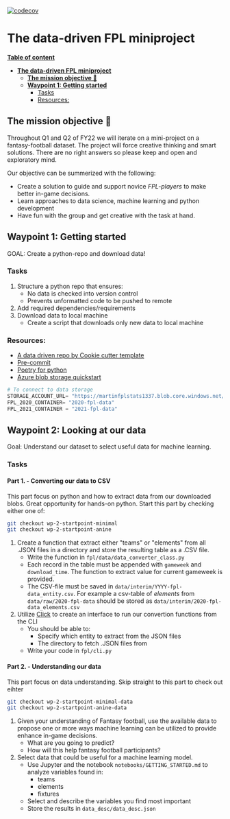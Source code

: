 [![codecov](https://codecov.io/gh/acntech/data-driven-fpl/branch/main/graph/badge.svg?token=VLY920KXJV)](https://codecov.io/gh/acntech/data-driven-fpl)
# **The data-driven FPL miniproject**
[**Table of content**](#the-data-driven-fpl-miniproject)
- [**The data-driven FPL miniproject**](#the-data-driven-fpl-miniproject)
  - [**The mission objective 🎯**](#the-mission-objective-)
  - [**Waypoint 1: Getting started**](#waypoint-1-getting-started)
    - [Tasks](#tasks)
    - [Resources:](#resources)

## **The mission objective 🎯**
Throughout Q1 and Q2 of FY22 we will iterate on a mini-project on a fantasy-football dataset. The project will force creative thinking and smart solutions. There are no right answers so please keep and open and exploratory mind.

Our objective can be summerized with the following:

* Create a solution to guide and support novice _FPL-players_ to make better in-game decisions.
* Learn approaches to data science, machine learning and python development
* Have fun with the group and get creative with the task at hand.


## **Waypoint 1: Getting started**
GOAL: Create a python-repo and download data!

### Tasks
1. Structure a python repo that ensures:
    * No data is checked into version control
    * Prevents unformatted code to be pushed to remote
2. Add required dependencies/requirements
3. Download data to local machine
    * Create a script that downloads only new data to local machine

### Resources:
* [A data driven repo by Cookie cutter template](https://drivendata.github.io/cookiecutter-data-science/#contributing)
* [Pre-commit](https://pre-commit.com/)
* [Poetry for python](https://python-poetry.org/)
* [Azure blob storage quickstart](https://docs.microsoft.com/en-us/python/api/overview/azure/storage-blob-readme?view=azure-python)

```python
# To connect to data storage
STORAGE_ACCOUNT_URL= "https://martinfplstats1337.blob.core.windows.net/"
FPL_2020_CONTAINER= "2020-fpl-data"
FPL_2021_CONTAINER = "2021-fpl-data"
```

## **Waypoint 2: Looking at our data**
Goal: Understand our dataset to select useful data for machine learning.
### **Tasks**
#### **Part 1. - Converting our data to CSV**
This part focus on python and how to extract data from our downloaded blobs. Great opportunity for hands-on python. Start this part by checking either one of:
```bash
git checkout wp-2-startpoint-minimal
git checkout wp-2-startpoint-anine
```
1. Create a function that extract either "teams" or "elements" from all .JSON files in a directory and store the resulting table as a .CSV file.
    * Write the function in ```fpl/data/data_converter_class.py```
    * Each record in the table must be appended with ```gameweek``` and ```download_time```. The function to extract value for current gameweek is provided.
    * The CSV-file must be saved in ```data/interim/YYYY-fpl-data_entity.csv```. For example a csv-table of _elements_ from ```data/raw/2020-fpl-data``` should be stored as ```data/interim/2020-fpl-data_elements.csv```
2. Utilize [Click](https://www.palletsprojects.com/p/click/) to create an interface to run our convertion functions from the CLI
    * You should be able to:
        * Specify which entity to extract from the JSON files
        * The directory to fetch .JSON files from
    * Write your code in ```fpl/cli.py```

#### **Part 2. - Understanding our data**
This part focus on data understanding. Skip straight to this part to check out eihter
```bash
git checkout wp-2-startpoint-minimal-data
git checkout wp-2-startpoint-anine-data
```
1. Given your understanding of Fantasy football, use the available data to propose one or more ways machine learning can be utilized to provide enhance in-game decisions.
    * What are you going to predict?
    * How will this help fantasy football participants?
2. Select data that could be useful for a machine learning model.
    * Use Jupyter and the notebook ```notebooks/GETTING_STARTED.md``` to analyze variables found in:
        * teams
        * elements
        * fixtures
    * Select and describe the variables you find most important
    * Store the results in ```data_desc/data_desc.json```
